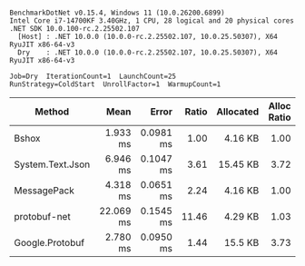 ```

BenchmarkDotNet v0.15.4, Windows 11 (10.0.26200.6899)
Intel Core i7-14700KF 3.40GHz, 1 CPU, 28 logical and 20 physical cores
.NET SDK 10.0.100-rc.2.25502.107
  [Host] : .NET 10.0.0 (10.0.0-rc.2.25502.107, 10.0.25.50307), X64 RyuJIT x86-64-v3
  Dry    : .NET 10.0.0 (10.0.0-rc.2.25502.107, 10.0.25.50307), X64 RyuJIT x86-64-v3

Job=Dry  IterationCount=1  LaunchCount=25
RunStrategy=ColdStart  UnrollFactor=1  WarmupCount=1

```
| Method           |      Mean |     Error | Ratio | Allocated | Alloc Ratio |
|------------------|----------:|----------:|------:|----------:|------------:|
| Bshox            |  1.933 ms | 0.0981 ms |  1.00 |   4.16 KB |        1.00 |
| System.Text.Json |  6.946 ms | 0.1047 ms |  3.61 |  15.45 KB |        3.72 |
| MessagePack      |  4.318 ms | 0.0651 ms |  2.24 |   4.16 KB |        1.00 |
| protobuf-net     | 22.069 ms | 0.1545 ms | 11.46 |   4.29 KB |        1.03 |
| Google.Protobuf  |  2.780 ms | 0.0950 ms |  1.44 |   15.5 KB |        3.73 |
